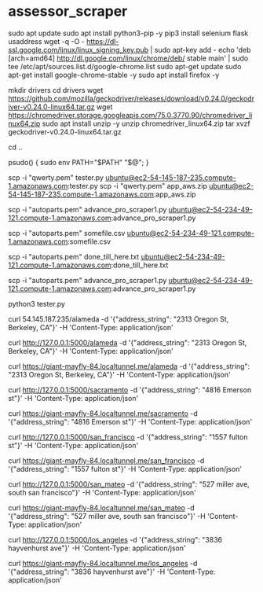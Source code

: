 # assessor_scraper

sudo apt update
sudo apt install python3-pip -y
pip3 install selenium flask usaddress
wget -q -O - https://dl-ssl.google.com/linux/linux_signing_key.pub | sudo apt-key add -
echo 'deb [arch=amd64] http://dl.google.com/linux/chrome/deb/ stable main' | sudo tee /etc/apt/sources.list.d/google-chrome.list
sudo apt-get update
sudo apt-get install google-chrome-stable -y
sudo apt install firefox -y



mkdir drivers
cd drivers
wget https://github.com/mozilla/geckodriver/releases/download/v0.24.0/geckodriver-v0.24.0-linux64.tar.gz
wget https://chromedriver.storage.googleapis.com/75.0.3770.90/chromedriver_linux64.zip
sudo apt install unzip -y
unzip chromedriver_linux64.zip
tar xvzf geckodriver-v0.24.0-linux64.tar.gz




cd ..

psudo() { sudo env PATH="$PATH" "$@"; } 

scp -i "qwerty.pem" tester.py ubuntu@ec2-54-145-187-235.compute-1.amazonaws.com:tester.py
scp -i "qwerty.pem" app_aws.zip ubuntu@ec2-54-145-187-235.compute-1.amazonaws.com:app_aws.zip

scp -i "autoparts.pem" advance_pro_scraper1.py ubuntu@ec2-54-234-49-121.compute-1.amazonaws.com:advance_pro_scraper1.py

scp -i "autoparts.pem" somefile.csv ubuntu@ec2-54-234-49-121.compute-1.amazonaws.com:somefile.csv

scp -i "autoparts.pem" done_till_here.txt ubuntu@ec2-54-234-49-121.compute-1.amazonaws.com:done_till_here.txt


scp -i "autoparts.pem" advance_pro_scraper1.py ubuntu@ec2-54-234-49-121.compute-1.amazonaws.com:advance_pro_scraper1.py

python3 tester.py

curl 54.145.187.235/alameda -d '{"address_string": "2313 Oregon St, Berkeley, CA"}' -H 'Content-Type: application/json'



curl http://127.0.0.1:5000/alameda -d '{"address_string": "2313 Oregon St, Berkeley, CA"}' -H 'Content-Type: application/json'

curl https://giant-mayfly-84.localtunnel.me/alameda -d '{"address_string": "2313 Oregon St, Berkeley, CA"}' -H 'Content-Type: application/json'

curl http://127.0.0.1:5000/sacramento -d '{"address_string": "4816 Emerson st"}' -H 'Content-Type: application/json'

curl https://giant-mayfly-84.localtunnel.me/sacramento -d '{"address_string": "4816 Emerson st"}' -H 'Content-Type: application/json'

curl http://127.0.0.1:5000/san_francisco -d '{"address_string": "1557 fulton st"}' -H 'Content-Type: application/json'

curl https://giant-mayfly-84.localtunnel.me/san_francisco -d '{"address_string": "1557 fulton st"}' -H 'Content-Type: application/json'

curl http://127.0.0.1:5000/san_mateo -d '{"address_string": "527 miller ave, south san francisco"}' -H 'Content-Type: application/json'

curl https://giant-mayfly-84.localtunnel.me/san_mateo -d '{"address_string": "527 miller ave, south san francisco"}' -H 'Content-Type: application/json'

curl http://127.0.0.1:5000/los_angeles -d '{"address_string": "3836 hayvenhurst ave"}' -H 'Content-Type: application/json'

curl https://giant-mayfly-84.localtunnel.me/los_angeles -d '{"address_string": "3836 hayvenhurst ave"}' -H 'Content-Type: application/json'
